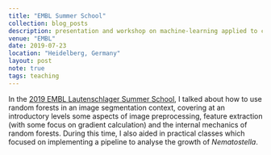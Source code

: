 ```yaml
---
title: "EMBL Summer School"
collection: blog_posts
description: presentation and workshop on machine-learning applied to computer vision to young students
venue: "EMBL"
date: 2019-07-23
location: "Heidelberg, Germany"
layout: post
note: true
tags: teaching
---
```


In the [2019 EMBL Lautenschlager Summer School](https://www.embl.de/training/undergraduates/summer_school/index.html), I talked about how to use random forests in an image segmentation context, covering at an introductory levels some aspects of image preprocessing, feature extraction (with some focus on gradient calculation) and the internal mechanics of random forests. During this time, I also aided in practical classes which focused on implementing a pipeline to analyse the growth of *Nematostella*.
